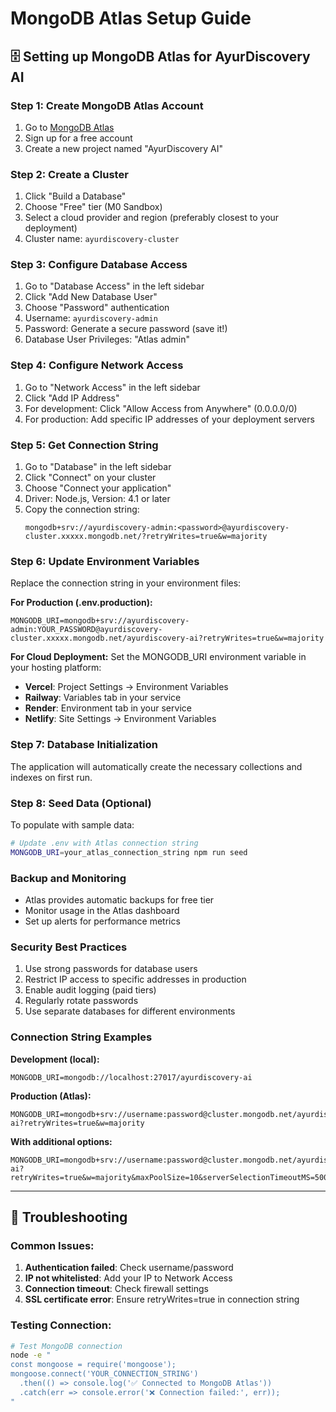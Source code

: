 # MongoDB Atlas Setup Guide

## 🗄️ Setting up MongoDB Atlas for AyurDiscovery AI

### Step 1: Create MongoDB Atlas Account
1. Go to [MongoDB Atlas](https://www.mongodb.com/cloud/atlas)
2. Sign up for a free account
3. Create a new project named "AyurDiscovery AI"

### Step 2: Create a Cluster
1. Click "Build a Database"
2. Choose "Free" tier (M0 Sandbox)
3. Select a cloud provider and region (preferably closest to your deployment)
4. Cluster name: `ayurdiscovery-cluster`

### Step 3: Configure Database Access
1. Go to "Database Access" in the left sidebar
2. Click "Add New Database User"
3. Choose "Password" authentication
4. Username: `ayurdiscovery-admin`
5. Password: Generate a secure password (save it!)
6. Database User Privileges: "Atlas admin"

### Step 4: Configure Network Access
1. Go to "Network Access" in the left sidebar
2. Click "Add IP Address"
3. For development: Click "Allow Access from Anywhere" (0.0.0.0/0)
4. For production: Add specific IP addresses of your deployment servers

### Step 5: Get Connection String
1. Go to "Database" in the left sidebar
2. Click "Connect" on your cluster
3. Choose "Connect your application"
4. Driver: Node.js, Version: 4.1 or later
5. Copy the connection string:
   ```
   mongodb+srv://ayurdiscovery-admin:<password>@ayurdiscovery-cluster.xxxxx.mongodb.net/?retryWrites=true&w=majority
   ```

### Step 6: Update Environment Variables
Replace the connection string in your environment files:

**For Production (.env.production):**
```env
MONGODB_URI=mongodb+srv://ayurdiscovery-admin:YOUR_PASSWORD@ayurdiscovery-cluster.xxxxx.mongodb.net/ayurdiscovery-ai?retryWrites=true&w=majority
```

**For Cloud Deployment:**
Set the MONGODB_URI environment variable in your hosting platform:
- **Vercel**: Project Settings → Environment Variables
- **Railway**: Variables tab in your service
- **Render**: Environment tab in your service
- **Netlify**: Site Settings → Environment Variables

### Step 7: Database Initialization
The application will automatically create the necessary collections and indexes on first run.

### Step 8: Seed Data (Optional)
To populate with sample data:
```bash
# Update .env with Atlas connection string
MONGODB_URI=your_atlas_connection_string npm run seed
```

### Backup and Monitoring
- Atlas provides automatic backups for free tier
- Monitor usage in the Atlas dashboard
- Set up alerts for performance metrics

### Security Best Practices
1. Use strong passwords for database users
2. Restrict IP access to specific addresses in production
3. Enable audit logging (paid tiers)
4. Regularly rotate passwords
5. Use separate databases for different environments

### Connection String Examples

**Development (local):**
```env
MONGODB_URI=mongodb://localhost:27017/ayurdiscovery-ai
```

**Production (Atlas):**
```env
MONGODB_URI=mongodb+srv://username:password@cluster.mongodb.net/ayurdiscovery-ai?retryWrites=true&w=majority
```

**With additional options:**
```env
MONGODB_URI=mongodb+srv://username:password@cluster.mongodb.net/ayurdiscovery-ai?retryWrites=true&w=majority&maxPoolSize=10&serverSelectionTimeoutMS=5000&socketTimeoutMS=45000
```

---

## 🔧 Troubleshooting

### Common Issues:
1. **Authentication failed**: Check username/password
2. **IP not whitelisted**: Add your IP to Network Access
3. **Connection timeout**: Check firewall settings
4. **SSL certificate error**: Ensure retryWrites=true in connection string

### Testing Connection:
```bash
# Test MongoDB connection
node -e "
const mongoose = require('mongoose');
mongoose.connect('YOUR_CONNECTION_STRING')
  .then(() => console.log('✅ Connected to MongoDB Atlas'))
  .catch(err => console.error('❌ Connection failed:', err));
"
```